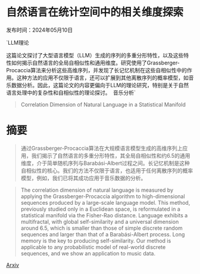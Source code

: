 # 自然语言在统计空间中的相关维度探索

发布时间：2024年05月10日

`LLM理论

这篇论文探讨了大型语言模型（LLM）生成的序列的多重分形特性，以及这些特性如何揭示自然语言的全局自相似性和通用维度。研究使用了Grassberger-Procaccia算法来分析这些高维序列，并发现了长记忆机制在这些自相似性中的作用。这种方法的应用不仅限于语言，还可以扩展到其他离散序列的概率模型，如音乐数据分析。因此，这篇论文的内容更偏向于LLM的理论研究，特别是关于自然语言处理中的复杂性和自相似性的理论探讨。` `音乐分析`

> Correlation Dimension of Natural Language in a Statistical Manifold

# 摘要

> 通过Grassberger-Procaccia算法在大规模语言模型生成的高维序列上应用，我们揭示了自然语言的多重分形特性，其全局自相似性和约6.5的通用维度，介于简单随机序列与Barabási-Albert过程之间。长记忆机制是这种自相似性的核心。我们的方法不仅限于语言，也适用于任何离散序列的概率模型，例如，我们已将其成功应用于音乐数据的分析。

> The correlation dimension of natural language is measured by applying the Grassberger-Procaccia algorithm to high-dimensional sequences produced by a large-scale language model. This method, previously studied only in a Euclidean space, is reformulated in a statistical manifold via the Fisher-Rao distance. Language exhibits a multifractal, with global self-similarity and a universal dimension around 6.5, which is smaller than those of simple discrete random sequences and larger than that of a Barabási-Albert process. Long memory is the key to producing self-similarity. Our method is applicable to any probabilistic model of real-world discrete sequences, and we show an application to music data.

[Arxiv](https://arxiv.org/abs/2405.06321)